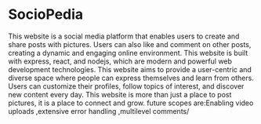 # SocioPedia
This website is a social media platform that enables users to create and share posts with pictures. Users can also like and comment on other posts, creating a dynamic and engaging online environment. This website is built with express, react, and nodejs, which are modern and powerful web development technologies. This website aims to provide a user-centric and diverse space where people can express themselves and learn from others. Users can customize their profiles, follow topics of interest, and discover new content every day. This website is more than just a place to post pictures, it is a place to connect and grow.
future scopes are:Enabling video uploads ,extensive error handling ,multilevel comments/
